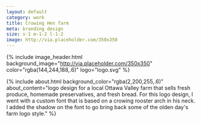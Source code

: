 ```yaml
---
layout: default
category: work
title: Crowing Hen farm
meta: branding design
size: s-1 m-1-2 l-1-2
image: http://via.placeholder.com/350x350
---
```


{% include image_header.html background_image="http://via.placeholder.com/350x350" color="rgba(144,244,188,.6)" logo="logo.svg" %}

{% include about.html background_color="rgba(2,200,255,.6)" about_content="logo design for a local Ottawa Valley farm that sells fresh produce, homemade preservatives, and fresh bread. For this logo design, I went with a custom font that is based on a crowing rooster arch in his neck. I added the shadow on the font to go bring back some of the olden day's farm logo style." %}